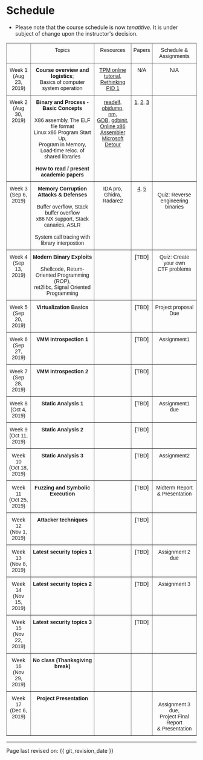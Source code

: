 # Schedule

* Please note that the course schedule is now *tenatitive*. It is under subject of
  change upon the instructor's decision.

<style type="text/css">
.tg  {border-collapse:collapse;border-spacing:0;}
.tg td{font-family:Arial, sans-serif;font-size:14px;padding:10px 5px;border-style:solid;border-width:1px;overflow:hidden;word-break:normal;border-color:black;}
.tg th{font-family:Arial, sans-serif;font-size:14px;font-weight:normal;padding:10px 5px;border-style:solid;border-width:1px;overflow:hidden;word-break:normal;border-color:black;}
.tg .tg-c3ow{border-color:inherit;text-align:center;vertical-align:top}
</style>
<table class="tg">
  <tr>
    <th class="tg-c3ow"></th>
    <th class="tg-c3ow">Topics</th>
    <th class="tg-c3ow">Resources</th>
    <th class="tg-c3ow">Papers</th>
    <th class="tg-c3ow">Schedule &amp; <br>Assignments<br></th>
  </tr>
  <tr>
    <td class="tg-c3ow">Week 1 <br>(Aug 23, 2019)</td>
    <td class="tg-c3ow"><span style="font-weight:bold">Course overview and logistics</span>; <br>Basics of computer system operation</td>
    <td class="tg-c3ow"><a href="https://tmp/">TPM online tutorial</a>, <br><a href="https://tmplink/">Rethinking PID 1</a></td>
    <td class="tg-c3ow">N/A</td>
    <td class="tg-c3ow">N/A</td>
  </tr>
  <tr>
    <td class="tg-c3ow">Week 2<br>(Aug 30, 2019)</td>
    <td class="tg-c3ow"><span style="font-weight:bold">Binary and Process - Basic Concepts</span><br><br>X86 assembly, The ELF file  format<br>Linux x86 Program Start Up, <br>Program in Memory,<br>Load-time reloc. of shared libraries<br><br><span style="font-weight:bold">How to read / present academic papers</span></td>
    <td class="tg-c3ow"><a href="http://readelf/">readelf</a>, <a href="http://objdump/">objdump</a>, <br><a href="http://todo/">nm</a>, <br><a href="http://gdb/">GDB</a>, <a href="http://gdbinit/">gdbinit</a>,<br><a href="https://defuse.ca/online-x86-assembler.htm">Online x86 Assembler</a><br><a href="https://github.com/microsoft/detours">Microsoft Detour</a></td>
    <td class="tg-c3ow"><a href="http://www.naver.com/">1</a>, <a href="http://www.naver.com/">2</a>, <a href="http://www.naver.com/">3</a></td>
    <td class="tg-c3ow"></td>
  </tr>
  <tr>
    <td class="tg-c3ow">Week 3 <br>(Sep 6, 2019)</td>
    <td class="tg-c3ow"><span style="font-weight:bold">Memory Corruption Attacks &amp; Defenses</span><br><br>Buffer overflow, Stack buffer overflow<br>x86 NX support, Stack canaries, ASLR<br><br>System call tracing with library interpostion</td>
    <td class="tg-c3ow">IDA pro, Ghidra, <br>Radare2</td>
    <td class="tg-c3ow"><a href="http://www.naver/">4</a>, <a href="http://todo/">5</a></td>
    <td class="tg-c3ow"><br>Quiz: Reverse engineering <br>binaries</td>
  </tr>
  <tr>
    <td class="tg-c3ow">Week 4 <br>(Sep 13, 2019)</td>
    <td class="tg-c3ow"><span style="font-weight:bold">Modern Binary Exploits</span><br><br>Shellcode, Return-Oriented Programming (ROP), <br>ret2libc, Signal Oriented Programming</td>
    <td class="tg-c3ow"></td>
    <td class="tg-c3ow">[TBD]</td>
    <td class="tg-c3ow">Quiz: Create your own <br>CTF problems</td>
  </tr>
  <tr>
    <td class="tg-c3ow">Week 5 <br>(Sep 20, 2019)</td>
    <td class="tg-c3ow"><span style="font-weight:bold">Virtualization Basics</span></td>
    <td class="tg-c3ow"></td>
    <td class="tg-c3ow">[TBD]</td>
    <td class="tg-c3ow">Project proposal Due</td>
  </tr>
  <tr>
    <td class="tg-c3ow">Week 6 <br>(Sep 27, 2019)</td>
    <td class="tg-c3ow"><span style="font-weight:bold">VMM Introspection 1</span></td>
    <td class="tg-c3ow"></td>
    <td class="tg-c3ow">[TBD]</td>
    <td class="tg-c3ow">Assignment1</td>
  </tr>
  <tr>
    <td class="tg-c3ow">Week 7 <br>(Sep 28, 2019)</td>
    <td class="tg-c3ow"><span style="font-weight:bold">VMM Introspection 2</span></td>
    <td class="tg-c3ow"></td>
    <td class="tg-c3ow">[TBD]</td>
    <td class="tg-c3ow"></td>
  </tr>
  <tr>
    <td class="tg-c3ow">Week 8 <br>(Oct 4, 2019)</td>
    <td class="tg-c3ow"><span style="font-weight:bold">Static Analysis 1</span></td>
    <td class="tg-c3ow"></td>
    <td class="tg-c3ow">[TBD]</td>
    <td class="tg-c3ow">Assignment1 due</td>
  </tr>
  <tr>
    <td class="tg-c3ow">Week 9 <br>(Oct 11, 2019)</td>
    <td class="tg-c3ow"><span style="font-weight:bold">Static Analysis 2</span></td>
    <td class="tg-c3ow"></td>
    <td class="tg-c3ow">[TBD]</td>
    <td class="tg-c3ow"></td>
  </tr>
  <tr>
    <td class="tg-c3ow">Week 10 <br>(Oct 18, 2019)</td>
    <td class="tg-c3ow"><span style="font-weight:bold">Static Analysis 3</span></td>
    <td class="tg-c3ow"></td>
    <td class="tg-c3ow">[TBD]</td>
    <td class="tg-c3ow">Assignment2</td>
  </tr>
  <tr>
    <td class="tg-c3ow">Week 11 <br>(Oct 25, 2019)</td>
    <td class="tg-c3ow"><span style="font-weight:bold">Fuzzing and Symbolic Execution</span></td>
    <td class="tg-c3ow"></td>
    <td class="tg-c3ow">[TBD]</td>
    <td class="tg-c3ow">Midterm Report <br>&amp; Presentation</td>
  </tr>
  <tr>
    <td class="tg-c3ow">Week 12 <br>(Nov 1, 2019)</td>
    <td class="tg-c3ow"><span style="font-weight:bold">Attacker techniques</span></td>
    <td class="tg-c3ow"></td>
    <td class="tg-c3ow">[TBD]</td>
    <td class="tg-c3ow"></td>
  </tr>
  <tr>
    <td class="tg-c3ow">Week 13 <br>(Nov 8, 2019)</td>
    <td class="tg-c3ow"><span style="font-weight:bold">Latest security topics 1</span></td>
    <td class="tg-c3ow"></td>
    <td class="tg-c3ow">[TBD]</td>
    <td class="tg-c3ow">Assignment 2 due</td>
  </tr>
  <tr>
    <td class="tg-c3ow">Week 14 <br>(Nov 15, 2019)</td>
    <td class="tg-c3ow"><span style="font-weight:bold">Latest security topics  2</span></td>
    <td class="tg-c3ow"></td>
    <td class="tg-c3ow">[TBD]</td>
    <td class="tg-c3ow">Assignment 3</td>
  </tr>
  <tr>
    <td class="tg-c3ow">Week 15<br>(Nov 22, 2019)</td>
    <td class="tg-c3ow"><span style="font-weight:bold">Latest security topics 3</span></td>
    <td class="tg-c3ow"></td>
    <td class="tg-c3ow">[TBD]</td>
    <td class="tg-c3ow"></td>
  </tr>
  <tr>
    <td class="tg-c3ow">Week 16<br>(Nov 29, 2019)</td>
    <td class="tg-c3ow"><span style="font-weight:bold">No class (Thanksgiving break)</span></td>
    <td class="tg-c3ow"></td>
    <td class="tg-c3ow"></td>
    <td class="tg-c3ow"></td>
  </tr>
  <tr>
    <td class="tg-c3ow">Week 17<br>(Dec 6, 2019)</td>
    <td class="tg-c3ow"><span style="font-weight:bold">Project Presentation</span></td>
    <td class="tg-c3ow"></td>
    <td class="tg-c3ow"></td>
    <td class="tg-c3ow"><br>Assignment 3 due,<br>Project Final Report <br>&amp; Presentation</td>
  </tr>
</table>

----
Page last revised on: {{ git_revision_date }}